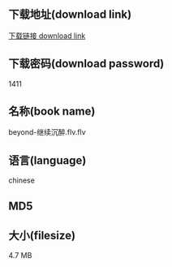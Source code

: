 ## 下载地址(download link)
[下载链接 download link](https://voluble-croquembouche-d321dc.netlify.app/?s=beyond-%E7%BB%A7%E7%BB%AD%E6%B2%89%E9%86%89.flv)

## 下载密码(download password)
1411

## 名称(book name)
beyond-继续沉醉.flv.flv

## 语言(language)
chinese

## MD5


## 大小(filesize)
4.7 MB
